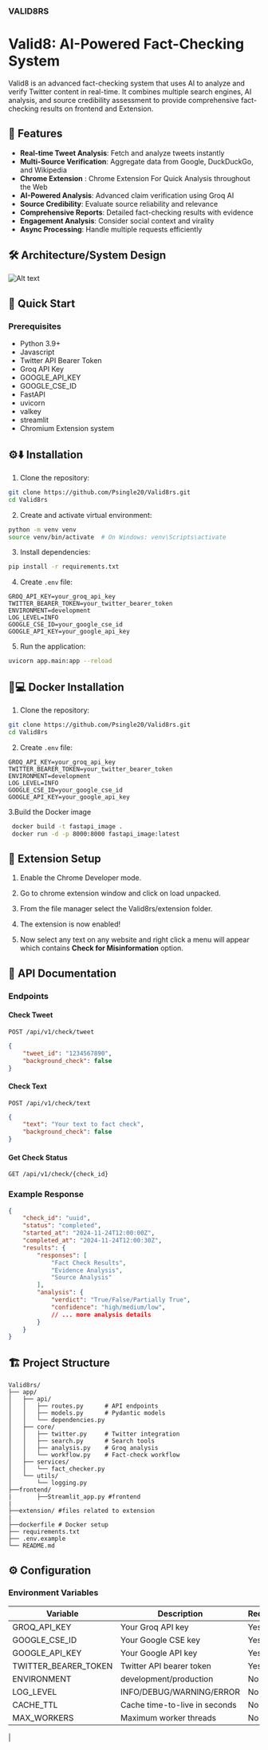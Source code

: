 ### VALID8RS ###
# Valid8: AI-Powered Fact-Checking System

Valid8 is an advanced fact-checking system that uses AI to analyze and verify Twitter content in real-time. It combines multiple search engines, AI analysis, and source credibility assessment to provide comprehensive fact-checking results on frontend and Extension.

## 🌟 Features

- **Real-time Tweet Analysis**: Fetch and analyze tweets instantly
- **Multi-Source Verification**: Aggregate data from Google, DuckDuckGo, and Wikipedia
- **Chrome Extension** : Chrome Extension For Quick Analysis throughout the Web
- **AI-Powered Analysis**: Advanced claim verification using Groq AI
- **Source Credibility**: Evaluate source reliability and relevance
- **Comprehensive Reports**: Detailed fact-checking results with evidence
- **Engagement Analysis**: Consider social context and virality
- **Async Processing**: Handle multiple requests efficiently

## 🛠️ Architecture/System Design
![Alt text](./diagram-export-1-16-2025-4_44_09-PM.png)


## 🚀 Quick Start

### Prerequisites

- Python 3.9+
- Javascript
- Twitter API Bearer Token
- Groq API Key
- GOOGLE_API_KEY
- GOOGLE_CSE_ID
- FastAPI
- uvicorn
- valkey
- streamlit
- Chromium Extension system


## ⚙️⬇️ Installation

1. Clone the repository:
```bash
git clone https://github.com/Psingle20/Valid8rs.git
cd Valid8rs
```

2. Create and activate virtual environment:
```bash
python -m venv venv
source venv/bin/activate  # On Windows: venv\Scripts\activate
```

3. Install dependencies:
```bash
pip install -r requirements.txt
```

4. Create `.env` file:
```env
GROQ_API_KEY=your_groq_api_key
TWITTER_BEARER_TOKEN=your_twitter_bearer_token
ENVIRONMENT=development
LOG_LEVEL=INFO
GOOGLE_CSE_ID=your_google_cse_id
GOOGLE_API_KEY=your_google_api_key

```

5. Run the application:
```bash
uvicorn app.main:app --reload
```
## 🐳💻 Docker Installation
 1. Clone the repository:
```bash
git clone https://github.com/Psingle20/Valid8rs.git
cd Valid8rs
```
2. Create `.env` file:

```env
GROQ_API_KEY=your_groq_api_key
TWITTER_BEARER_TOKEN=your_twitter_bearer_token
ENVIRONMENT=development
LOG_LEVEL=INFO
GOOGLE_CSE_ID=your_google_cse_id
GOOGLE_API_KEY=your_google_api_key

```
3.Build the Docker image
```bash
 docker build -t fastapi_image .
 docker run -d -p 8000:8000 fastapi_image:latest
```

## 🔗 Extension Setup
1. Enable the Chrome Developer mode.

2. Go to chrome extension window and click on load unpacked.

2. From the file manager select the Valid8rs/extension folder.

3. The extension is now enabled!

4. Now select any text on any website and right click a menu will appear which contains **Check for Misinformation** option.

## 📖 API Documentation

### Endpoints

#### Check Tweet
```http
POST /api/v1/check/tweet
```
```json
{
    "tweet_id": "1234567890",
    "background_check": false
}
```

#### Check Text
```http
POST /api/v1/check/text
```
```json
{
    "text": "Your text to fact check",
    "background_check": false
}
```

#### Get Check Status
```http
GET /api/v1/check/{check_id}
```

### Example Response
```json
{
    "check_id": "uuid",
    "status": "completed",
    "started_at": "2024-11-24T12:00:00Z",
    "completed_at": "2024-11-24T12:00:30Z",
    "results": {
        "responses": [
            "Fact Check Results",
            "Evidence Analysis",
            "Source Analysis"
        ],
        "analysis": {
            "verdict": "True/False/Partially True",
            "confidence": "high/medium/low",
            // ... more analysis details
        }
    }
}
```

## 🏗️ Project Structure

```
Valid8rs/
├── app/
│   ├── api/
│   │   ├── routes.py      # API endpoints
│   │   ├── models.py      # Pydantic models
│   │   └── dependencies.py
│   ├── core/
│   │   ├── twitter.py     # Twitter integration
│   │   ├── search.py      # Search tools
│   │   ├── analysis.py    # Groq analysis
│   │   └── workflow.py    # Fact-check workflow
│   ├── services/
│   │   └── fact_checker.py
│   └── utils/
│       └── logging.py
├──frontend/
|       ├──Streamlit_app.py #frontend
|
├──extension/ #files related to extension
|
├──dockerfile # Docker setup
├── requirements.txt
├── .env.example
└── README.md
```

## ⚙️ Configuration

### Environment Variables

| Variable | Description | Required |
|----------|-------------|----------|
| GROQ_API_KEY | Your Groq API key | Yes |
| GOOGLE_CSE_ID | Your Google CSE key | Yes |
| GOOGLE_API_KEY |Your Google API key | Yes |
| TWITTER_BEARER_TOKEN | Twitter API bearer token | Yes |
| ENVIRONMENT | development/production | No |
| LOG_LEVEL | INFO/DEBUG/WARNING/ERROR | No |
| CACHE_TTL | Cache time-to-live in seconds | No |
| MAX_WORKERS | Maximum worker threads | No |
|


